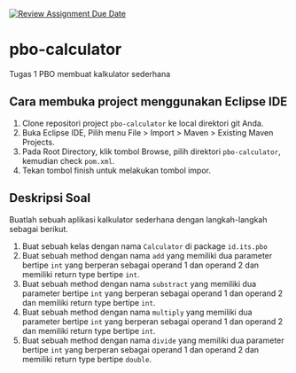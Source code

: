 [![Review Assignment Due Date](https://classroom.github.com/assets/deadline-readme-button-24ddc0f5d75046c5622901739e7c5dd533143b0c8e959d652212380cedb1ea36.svg)](https://classroom.github.com/a/9I6lOgFw)
# pbo-calculator
Tugas 1 PBO membuat kalkulator sederhana

## Cara membuka project menggunakan Eclipse IDE

1. Clone repositori project ```pbo-calculator``` ke local direktori git Anda.
2. Buka Eclipse IDE, Pilih menu File > Import > Maven > Existing Maven Projects.
3. Pada Root Directory, klik tombol Browse, pilih direktori ```pbo-calculator```, kemudian check ```pom.xml```.
4. Tekan tombol finish untuk melakukan tombol impor.

## Deskripsi Soal
Buatlah sebuah aplikasi kalkulator sederhana dengan langkah-langkah sebagai berikut. 

1. Buat sebuah kelas dengan nama ```Calculator``` di package ```id.its.pbo```
2. Buat sebuah method dengan nama ```add``` yang memiliki dua parameter bertipe ```int``` yang berperan sebagai operand 1 dan operand 2 dan memiliki return type bertipe ```int```.
3. Buat sebuah method dengan nama ```substract``` yang memiliki dua parameter bertipe ```int``` yang berperan sebagai operand 1 dan operand 2 dan memiliki return type bertipe ```int```.
4. Buat sebuah method dengan nama ```multiply``` yang memiliki dua parameter bertipe ```int``` yang berperan sebagai operand 1 dan operand 2 dan memiliki return type bertipe ```int```.
5. Buat sebuah method dengan nama ```divide``` yang memiliki dua parameter bertipe ```int``` yang berperan sebagai operand 1 dan operand 2 dan memiliki return type bertipe ```double```.

